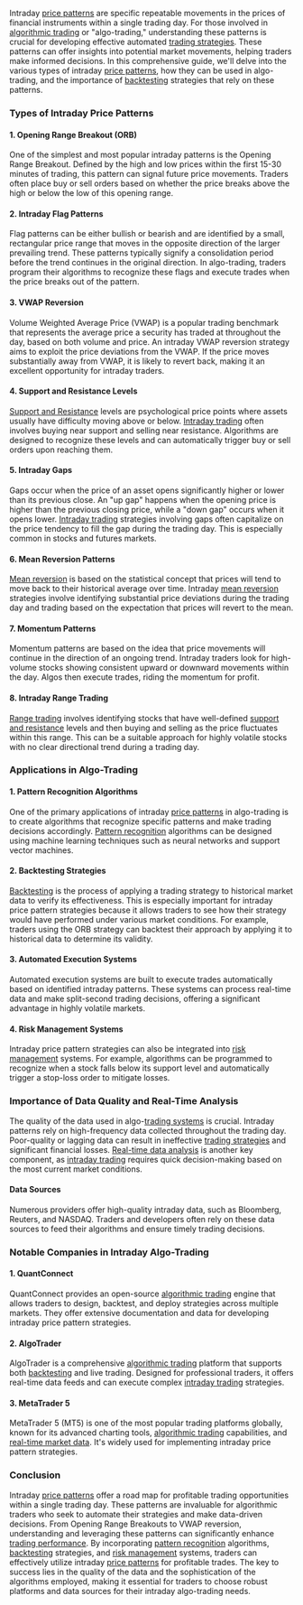 Intraday [price patterns](../p/price_patterns.md) are specific repeatable movements in the prices of financial instruments within a single trading day. For those involved in [algorithmic trading](../a/algorithmic_trading.md) or "algo-trading," understanding these patterns is crucial for developing effective automated [trading strategies](../t/trading_strategies.md). These patterns can offer insights into potential market movements, helping traders make informed decisions. In this comprehensive guide, we'll delve into the various types of intraday [price patterns](../p/price_patterns.md), how they can be used in algo-trading, and the importance of [backtesting](../b/backtesting.md) strategies that rely on these patterns.

### Types of Intraday Price Patterns

#### 1. **Opening Range Breakout (ORB)**
One of the simplest and most popular intraday patterns is the Opening Range Breakout. Defined by the high and low prices within the first 15-30 minutes of trading, this pattern can signal future price movements. Traders often place buy or sell orders based on whether the price breaks above the high or below the low of this opening range.

#### 2. **Intraday Flag Patterns**
Flag patterns can be either bullish or bearish and are identified by a small, rectangular price range that moves in the opposite direction of the larger prevailing trend. These patterns typically signify a consolidation period before the trend continues in the original direction. In algo-trading, traders program their algorithms to recognize these flags and execute trades when the price breaks out of the pattern.

#### 3. **VWAP Reversion**
Volume Weighted Average Price (VWAP) is a popular trading benchmark that represents the average price a security has traded at throughout the day, based on both volume and price. An intraday VWAP reversion strategy aims to exploit the price deviations from the VWAP. If the price moves substantially away from VWAP, it is likely to revert back, making it an excellent opportunity for intraday traders.

#### 4. **Support and Resistance Levels**
[Support and Resistance](../s/support_and_resistance.md) levels are psychological price points where assets usually have difficulty moving above or below. [Intraday trading](../i/intraday_trading.md) often involves buying near support and selling near resistance. Algorithms are designed to recognize these levels and can automatically trigger buy or sell orders upon reaching them.

#### 5. **Intraday Gaps**
Gaps occur when the price of an asset opens significantly higher or lower than its previous close. An "up gap" happens when the opening price is higher than the previous closing price, while a "down gap" occurs when it opens lower. [Intraday trading](../i/intraday_trading.md) strategies involving gaps often capitalize on the price tendency to fill the gap during the trading day. This is especially common in stocks and futures markets.

#### 6. **Mean Reversion Patterns**
[Mean reversion](../m/mean_reversion.md) is based on the statistical concept that prices will tend to move back to their historical average over time. Intraday [mean reversion](../m/mean_reversion.md) strategies involve identifying substantial price deviations during the trading day and trading based on the expectation that prices will revert to the mean.

#### 7. **Momentum Patterns**
Momentum patterns are based on the idea that price movements will continue in the direction of an ongoing trend. Intraday traders look for high-volume stocks showing consistent upward or downward movements within the day. Algos then execute trades, riding the momentum for profit.

#### 8. **Intraday Range Trading**
[Range trading](../r/range_trading.md) involves identifying stocks that have well-defined [support and resistance](../s/support_and_resistance.md) levels and then buying and selling as the price fluctuates within this range. This can be a suitable approach for highly volatile stocks with no clear directional trend during a trading day.

### Applications in Algo-Trading

#### 1. **Pattern Recognition Algorithms**
One of the primary applications of intraday [price patterns](../p/price_patterns.md) in algo-trading is to create algorithms that recognize specific patterns and make trading decisions accordingly. [Pattern recognition](../p/pattern_recognition.md) algorithms can be designed using machine learning techniques such as neural networks and support vector machines.

#### 2. **Backtesting Strategies**
[Backtesting](../b/backtesting.md) is the process of applying a trading strategy to historical market data to verify its effectiveness. This is especially important for intraday price pattern strategies because it allows traders to see how their strategy would have performed under various market conditions. For example, traders using the ORB strategy can backtest their approach by applying it to historical data to determine its validity.

#### 3. **Automated Execution Systems**
Automated execution systems are built to execute trades automatically based on identified intraday patterns. These systems can process real-time data and make split-second trading decisions, offering a significant advantage in highly volatile markets.

#### 4. **Risk Management Systems**
Intraday price pattern strategies can also be integrated into [risk management](../r/risk_management.md) systems. For example, algorithms can be programmed to recognize when a stock falls below its support level and automatically trigger a stop-loss order to mitigate losses.

### Importance of Data Quality and Real-Time Analysis

The quality of the data used in algo-[trading systems](../t/trading_systems.md) is crucial. Intraday patterns rely on high-frequency data collected throughout the trading day. Poor-quality or lagging data can result in ineffective [trading strategies](../t/trading_strategies.md) and significant financial losses. [Real-time data analysis](../r/real-time_data_analysis.md) is another key component, as [intraday trading](../i/intraday_trading.md) requires quick decision-making based on the most current market conditions.

#### Data Sources
Numerous providers offer high-quality intraday data, such as Bloomberg, Reuters, and NASDAQ. Traders and developers often rely on these data sources to feed their algorithms and ensure timely trading decisions.

### Notable Companies in Intraday Algo-Trading

#### 1. **QuantConnect**
QuantConnect provides an open-source [algorithmic trading](../a/algorithmic_trading.md) engine that allows traders to design, backtest, and deploy strategies across multiple markets. They offer extensive documentation and data for developing intraday price pattern strategies.

#### 2. **AlgoTrader**
AlgoTrader is a comprehensive [algorithmic trading](../a/algorithmic_trading.md) platform that supports both [backtesting](../b/backtesting.md) and live trading. Designed for professional traders, it offers real-time data feeds and can execute complex [intraday trading](../i/intraday_trading.md) strategies.

#### 3. **MetaTrader 5**
MetaTrader 5 (MT5) is one of the most popular trading platforms globally, known for its advanced charting tools, [algorithmic trading](../a/algorithmic_trading.md) capabilities, and [real-time market data](../r/real-time_market_data.md). It's widely used for implementing intraday price pattern strategies.

### Conclusion

Intraday [price patterns](../p/price_patterns.md) offer a road map for profitable trading opportunities within a single trading day. These patterns are invaluable for algorithmic traders who seek to automate their strategies and make data-driven decisions. From Opening Range Breakouts to VWAP reversion, understanding and leveraging these patterns can significantly enhance [trading performance](../t/trading_performance.md). By incorporating [pattern recognition](../p/pattern_recognition.md) algorithms, [backtesting](../b/backtesting.md) strategies, and [risk management](../r/risk_management.md) systems, traders can effectively utilize intraday [price patterns](../p/price_patterns.md) for profitable trades. The key to success lies in the quality of the data and the sophistication of the algorithms employed, making it essential for traders to choose robust platforms and data sources for their intraday algo-trading needs.